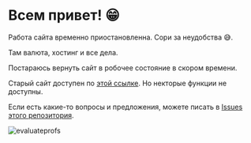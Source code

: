 # Всем привет! 😁

Работа сайта временно приостановленна. Сори за неудобства 😅.

Там валюта, хостинг и все дела. 

Постараюсь вернуть сайт в робочее состояние в скором времени. 

Старый сайт доступен по [этой ссылке](https://evaluateprofs.pythonanywhere.com/). Но некторые функции не доступны.

Если есть какие-то вопросы и предложения, можете писать в [Issues этого репозитория](https://github.com/dabarov/evaluateprofs-status/issues).

![evaluateprofs](https://media.giphy.com/media/U6GunJi6B1o7ecMfKc/giphy.gif)
